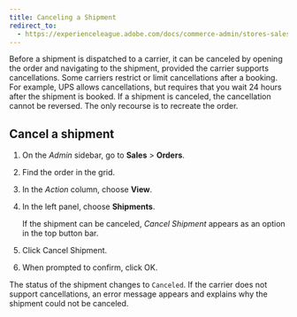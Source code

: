 ```yaml
---
title: Canceling a Shipment
redirect_to:
  - https://experienceleague.adobe.com/docs/commerce-admin/stores-sales/order-management/shipments.html#cancel-a-shipment
---
```


Before a shipment is dispatched to a carrier, it can be canceled by opening the order and navigating to the shipment, provided the carrier supports cancellations. Some carriers restrict or limit cancellations after a booking. For example, UPS allows cancellations, but requires that you wait 24 hours after the shipment is booked. If a shipment is canceled, the cancellation cannot be reversed. The only recourse is to recreate the order.

## Cancel a shipment

1. On the _Admin_ sidebar, go to **Sales** > **Orders**.

1. Find the order in the grid.

1. In the _Action_ column, choose **View**.

1. In the left panel, choose **Shipments**.

   If the shipment can be canceled, _Cancel Shipment_ appears as an option in the top button bar.

1. Click <span class="btn">Cancel Shipment</span>.

1. When prompted to confirm, click <span class="btn">OK</span>.

The status of the shipment changes to `Canceled`. If the carrier does not support cancellations, an error message appears and explains why the shipment could not be canceled.
